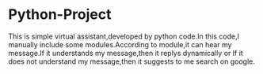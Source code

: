 # Python-Project
This is simple  virtual assistant,developed by python code.In this code,I manually include some modules.According to module,it can hear my message.If it understands my message,then it replys dynamically or If it does not understand my message,then it suggests to me search on google.

